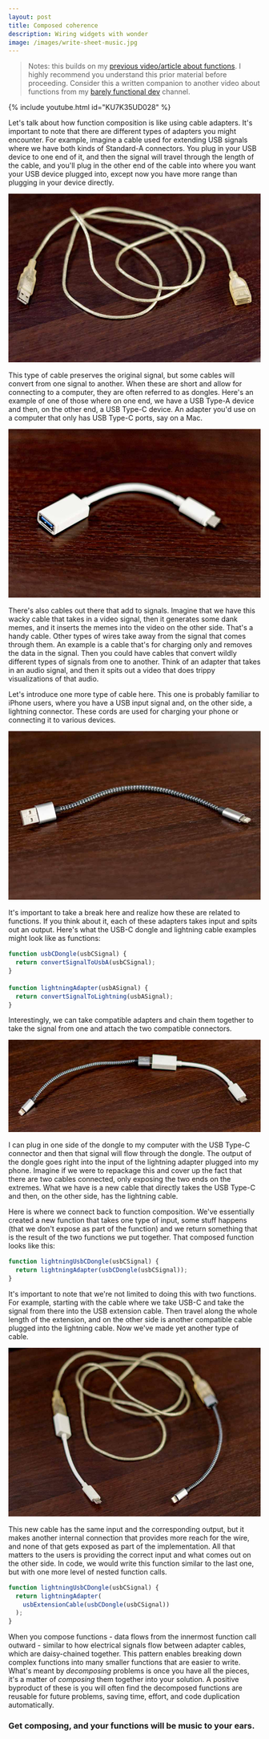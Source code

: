 ```yaml
---
layout: post
title: Composed coherence
description: Wiring widgets with wonder
image: /images/write-sheet-music.jpg
---
```


> Notes: this builds on my [previous video/article about functions](/whats-your-function). I highly recommend you understand this prior material before proceeding. Consider this a written companion to another video about functions from my [barely functional dev](https://www.youtube.com/c/barelyfunctionaldev) channel.

{% include youtube.html id="KU7K35UD028" %}

Let's talk about how function composition is like using cable adapters. It's important to note that there are different types of adapters you might encounter. For example, imagine a cable used for extending USB signals where we have both kinds of Standard-A connectors. You plug in your USB device to one end of it, and then the signal will travel through the length of the cable, and you'll plug in the other end of the cable into where you want your USB device plugged into, except now you have more range than plugging in your device directly.

![](/images/adapter-usb-extension.jpg)

This type of cable preserves the original signal, but some cables will convert from one signal to another. When these are short and allow for connecting to a computer, they are often referred to as dongles. Here's an example of one of those where on one end, we have a USB Type-A device and then, on the other end, a USB Type-C device. An adapter you'd use on a computer that only has USB Type-C ports, say on a Mac.

![](/images/adapter-usb-c-dongle.jpg)

There's also cables out there that add to signals. Imagine that we have this wacky cable that takes in a video signal, then it generates some dank memes, and it inserts the memes into the video on the other side. That's a handy cable. Other types of wires take away from the signal that comes through them. An example is a cable that's for charging only and removes the data in the signal. Then you could have cables that convert wildly different types of signals from one to another. Think of an adapter that takes in an audio signal, and then it spits out a video that does trippy visualizations of that audio.

Let's introduce one more type of cable here. This one is probably familiar to iPhone users, where you have a USB input signal and, on the other side, a lightning connector. These cords are used for charging your phone or connecting it to various devices.

![](/images/adapter-lightning.jpg)

It's important to take a break here and realize how these are related to functions. If you think about it, each of these adapters takes input and spits out an output. Here's what the USB-C dongle and lightning cable examples might look like as functions:

```js
function usbCDongle(usbCSignal) {
  return convertSignalToUsbA(usbCSignal);
}

function lightningAdapter(usbASignal) {
  return convertSignalToLightning(usbASignal);
}
```

Interestingly, we can take compatible adapters and chain them together to take the signal from one and attach the two compatible connectors.

![](/images/adapter-composed-usb-c-lightning.jpg)

I can plug in one side of the dongle to my computer with the USB Type-C connector and then that signal will flow through the dongle. The output of the dongle goes right into the input of the lightning adapter plugged into my phone. Imagine if we were to repackage this and cover up the fact that there are two cables connected, only exposing the two ends on the extremes. What we have is a new cable that directly takes the USB Type-C and then, on the other side, has the lightning cable.

Here is where we connect back to function composition. We've essentially created a new function that takes one type of input, some stuff happens (that we don't expose as part of the function) and we return something that is the result of the two functions we put together. That composed function looks like this:

```js
function lightningUsbCDongle(usbCSignal) {
  return lightningAdapter(usbCDongle(usbCSignal));
}
```

It's important to note that we're not limited to doing this with two functions. For example, starting with the cable where we take USB-C and take the signal from there into the USB extension cable. Then travel along the whole length of the extension, and on the other side is another compatible cable plugged into the lightning cable. Now we've made yet another type of cable.

![](/images/adapter-composed-usb-c-lightning-extension.jpg)

This new cable has the same input and the corresponding output, but it makes another internal connection that provides more reach for the wire, and none of that gets exposed as part of the implementation. All that matters to the users is providing the correct input and what comes out on the other side. In code, we would write this function similar to the last one, but with one more level of nested function calls.

```js
function lightningUsbCDongle(usbCSignal) {
  return lightningAdapter(
    usbExtensionCable(usbCDongle(usbCSignal))
  );
}
```

When you compose functions - data flows from the innermost function call outward - similar to how electrical signals flow between adapter cables, which are daisy-chained together. This pattern enables breaking down complex functions into many smaller functions that are easier to write. What's meant by _decomposing_ problems is once you have all the pieces, it's a matter of _composing_ them together into your solution. A positive byproduct of these is you will often find the decomposed functions are reusable for future problems, saving time, effort, and code duplication automatically.

### Get composing, and your functions will be music to your ears.
